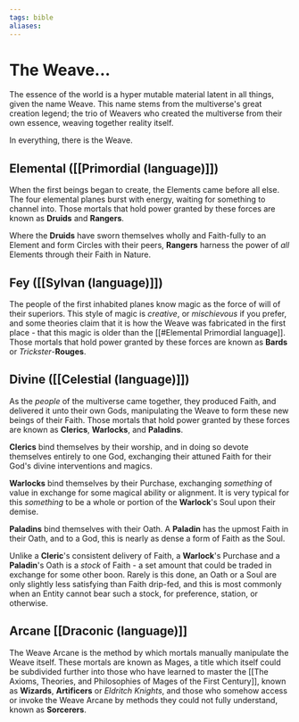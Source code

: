 ```yaml
---
tags: bible
aliases:
---
```

# The Weave...

The essence of the world is a hyper mutable material latent in all things, given the name Weave. This name stems from the multiverse's great creation legend; the trio of Weavers who created the multiverse from their own essence, weaving together reality itself.

In everything, there is the Weave.

## Elemental ([[Primordial (language)]])
When the first beings began to create, the Elements came before all else. The four elemental planes burst with energy, waiting for something to channel into. Those mortals that hold power granted by these forces are known as **Druids** and **Rangers**. 

Where the **Druids** have sworn themselves wholly and Faith-fully to an Element and form Circles with their peers, **Rangers** harness the power of *all* Elements through their Faith in Nature.

## Fey ([[Sylvan (language)]])
The people of the first inhabited planes know magic as the force of will of their superiors. This style of magic is *creative*, or *mischievous* if you prefer, and some theories claim that it is how the Weave was fabricated in the first place - that this magic is older than the [[#Elemental Primordial language]]. Those mortals that hold power granted by these forces are known as **Bards** or *Trickster*-**Rouges**.

## Divine ([[Celestial (language)]])
As the *people* of the multiverse came together, they produced Faith, and delivered it unto their own Gods, manipulating the Weave to form these new beings of their Faith. Those mortals that hold power granted by these forces are known as **Clerics**, **Warlocks**, and **Paladins**. 

**Clerics** bind themselves by their worship, and in doing so devote themselves entirely to one God, exchanging their attuned Faith for their God's divine interventions and magics. 

**Warlocks** bind themselves by their Purchase, exchanging *something* of value in exchange for some magical ability or alignment. It is very typical for this *something* to be a whole or portion of the **Warlock**'s Soul upon their demise. 

**Paladins** bind themselves with their Oath. A **Paladin** has the upmost Faith in their Oath, and to a God, this is nearly as dense a form of Faith as the Soul. 

Unlike a **Cleric**'s consistent delivery of Faith, a **Warlock**'s Purchase and a **Paladin**'s Oath is a *stock* of Faith - a set amount that could be traded in exchange for some other boon. Rarely is this done, an Oath or a Soul are only slightly less satisfying than Faith drip-fed, and this is most commonly when an Entity cannot bear such a stock, for preference, station, or otherwise.

## Arcane [[Draconic (language)]]
The Weave Arcane is the method by which mortals manually manipulate the Weave itself. These mortals are known as Mages, a title which itself could be subdivided further into those who have learned to master the [[The Axioms, Theories, and Philosophies of Mages of the First Century]], known as **Wizards**, **Artificers** or *Eldritch Knights*, and those who somehow access or invoke the Weave Arcane by methods they could not fully understand, known as **Sorcerers**.

